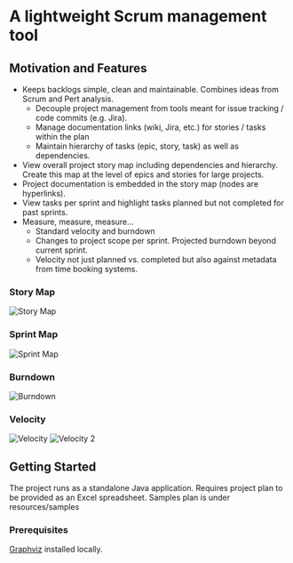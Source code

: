 # A lightweight Scrum management tool

## Motivation and Features
* Keeps backlogs simple, clean and maintainable. Combines ideas from Scrum and Pert analysis.
    * Decouple project management from tools meant for issue tracking / code commits (e.g. Jira).
    * Manage documentation links (wiki, Jira, etc.) for stories / tasks within the plan
    * Maintain hierarchy of tasks (epic, story, task) as well as dependencies.
* View overall project story map including dependencies and hierarchy. Create this map at the level of epics and stories for large projects.
* Project documentation is embedded in the story map (nodes are hyperlinks).
* View tasks per sprint and highlight tasks planned but not completed for past sprints.
* Measure, measure, measure...
    * Standard velocity and burndown
    * Changes to project scope per sprint. Projected burndown beyond current sprint.
    * Velocity not just planned vs. completed but also against metadata from time booking systems.

### Story Map
![Story Map](https://github.com/shashankkv/project-planner/tree/master/src/main/resources/samples/ProjectGraph.png)
### Sprint Map
![Sprint Map](https://github.com/shashankkv/project-planner/tree/master/src/main/resources/samples/ProjectGraph_Sprint2.png)
### Burndown
![Burndown](https://github.com/shashankkv/project-planner/tree/master/src/main/resources/samples/Burndown.png)
### Velocity
![Velocity](https://github.com/shashankkv/project-planner/tree/master/src/main/resources/samples/Velocity.png)
![Velocity 2](https://github.com/shashankkv/project-planner/tree/master/src/main/resources/samples/Velocity_detailed.png)

## Getting Started

The project runs as a standalone Java application. Requires project plan to be provided as an Excel spreadsheet.
Samples plan is under resources/samples

### Prerequisites

[Graphviz](https://www.graphviz.org) installed locally.


